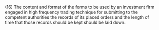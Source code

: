 (16) The content and format of the forms to be used by an investment firm engaged in high frequency trading technique for submitting to the competent authorities the records of its placed orders and the length of time that those records should be kept should be laid down.